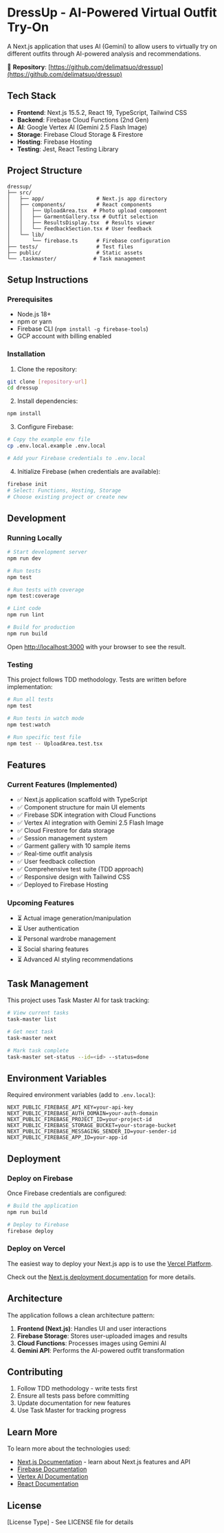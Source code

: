 # DressUp - AI-Powered Virtual Outfit Try-On

A Next.js application that uses AI (Gemini) to allow users to virtually try on different outfits through AI-powered analysis and recommendations.

🔗 **Repository**: [https://github.com/delimatsuo/dressup](https://github.com/delimatsuo/dressup)

## Tech Stack

- **Frontend**: Next.js 15.5.2, React 19, TypeScript, Tailwind CSS
- **Backend**: Firebase Cloud Functions (2nd Gen)
- **AI**: Google Vertex AI (Gemini 2.5 Flash Image)
- **Storage**: Firebase Cloud Storage & Firestore
- **Hosting**: Firebase Hosting
- **Testing**: Jest, React Testing Library

## Project Structure

```
dressup/
├── src/
│   ├── app/                 # Next.js app directory
│   ├── components/          # React components
│   │   ├── UploadArea.tsx  # Photo upload component
│   │   ├── GarmentGallery.tsx # Outfit selection
│   │   ├── ResultsDisplay.tsx  # Results viewer
│   │   └── FeedbackSection.tsx # User feedback
│   └── lib/
│       └── firebase.ts      # Firebase configuration
├── tests/                   # Test files
├── public/                  # Static assets
└── .taskmaster/            # Task management
```

## Setup Instructions

### Prerequisites

- Node.js 18+
- npm or yarn
- Firebase CLI (`npm install -g firebase-tools`)
- GCP account with billing enabled

### Installation

1. Clone the repository:
```bash
git clone [repository-url]
cd dressup
```

2. Install dependencies:
```bash
npm install
```

3. Configure Firebase:
```bash
# Copy the example env file
cp .env.local.example .env.local

# Add your Firebase credentials to .env.local
```

4. Initialize Firebase (when credentials are available):
```bash
firebase init
# Select: Functions, Hosting, Storage
# Choose existing project or create new
```

## Development

### Running Locally

```bash
# Start development server
npm run dev

# Run tests
npm test

# Run tests with coverage
npm test:coverage

# Lint code
npm run lint

# Build for production
npm run build
```

Open [http://localhost:3000](http://localhost:3000) with your browser to see the result.

### Testing

This project follows TDD methodology. Tests are written before implementation:

```bash
# Run all tests
npm test

# Run tests in watch mode
npm test:watch

# Run specific test file
npm test -- UploadArea.test.tsx
```

## Features

### Current Features (Implemented)
- ✅ Next.js application scaffold with TypeScript
- ✅ Component structure for main UI elements  
- ✅ Firebase SDK integration with Cloud Functions
- ✅ Vertex AI integration with Gemini 2.5 Flash Image
- ✅ Cloud Firestore for data storage
- ✅ Session management system
- ✅ Garment gallery with 10 sample items
- ✅ Real-time outfit analysis
- ✅ User feedback collection
- ✅ Comprehensive test suite (TDD approach)
- ✅ Responsive design with Tailwind CSS
- ✅ Deployed to Firebase Hosting

### Upcoming Features
- ⏳ Actual image generation/manipulation
- ⏳ User authentication
- ⏳ Personal wardrobe management
- ⏳ Social sharing features
- ⏳ Advanced AI styling recommendations

## Task Management

This project uses Task Master AI for task tracking:

```bash
# View current tasks
task-master list

# Get next task
task-master next

# Mark task complete
task-master set-status --id=<id> --status=done
```

## Environment Variables

Required environment variables (add to `.env.local`):

```env
NEXT_PUBLIC_FIREBASE_API_KEY=your-api-key
NEXT_PUBLIC_FIREBASE_AUTH_DOMAIN=your-auth-domain
NEXT_PUBLIC_FIREBASE_PROJECT_ID=your-project-id
NEXT_PUBLIC_FIREBASE_STORAGE_BUCKET=your-storage-bucket
NEXT_PUBLIC_FIREBASE_MESSAGING_SENDER_ID=your-sender-id
NEXT_PUBLIC_FIREBASE_APP_ID=your-app-id
```

## Deployment

### Deploy on Firebase

Once Firebase credentials are configured:

```bash
# Build the application
npm run build

# Deploy to Firebase
firebase deploy
```

### Deploy on Vercel

The easiest way to deploy your Next.js app is to use the [Vercel Platform](https://vercel.com/new?utm_medium=default-template&filter=next.js&utm_source=create-next-app&utm_campaign=create-next-app-readme).

Check out the [Next.js deployment documentation](https://nextjs.org/docs/app/building-your-application/deploying) for more details.

## Architecture

The application follows a clean architecture pattern:

1. **Frontend (Next.js)**: Handles UI and user interactions
2. **Firebase Storage**: Stores user-uploaded images and results
3. **Cloud Functions**: Processes images using Gemini AI
4. **Gemini API**: Performs the AI-powered outfit transformation

## Contributing

1. Follow TDD methodology - write tests first
2. Ensure all tests pass before committing
3. Update documentation for new features
4. Use Task Master for tracking progress

## Learn More

To learn more about the technologies used:

- [Next.js Documentation](https://nextjs.org/docs) - learn about Next.js features and API
- [Firebase Documentation](https://firebase.google.com/docs)
- [Vertex AI Documentation](https://cloud.google.com/vertex-ai/docs)
- [React Documentation](https://react.dev)

## License

[License Type] - See LICENSE file for details